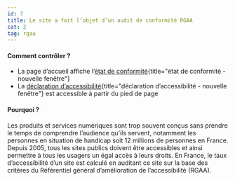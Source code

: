```yaml
---
id: 7
title: Le site a fait l’objet d’un audit de conformité RGAA
cat: 2
tag: rgaa
---
```


#### Comment contrôler ?

* La page d’accueil affiche l’[état de conformité](https://accessibilite.numerique.gouv.fr/obligations/mentions-et-pages-obligatoires/){title="état de conformité - nouvelle fenêtre"}
* La  [déclaration d’accessibilité](https://accessibilite.numerique.gouv.fr/obligations/declaration-accessibilite/){title="déclaration d’accessibilité - nouvelle fenêtre"} est accessible à partir du pied de page

#### Pourquoi ?

Les produits et services numériques sont trop souvent conçus sans prendre le temps de comprendre l’audience qu’ils servent, notamment les personnes en situation de handicap soit 12 millions de personnes en France. Depuis 2005, tous les sites publics doivent être accessibles et ainsi permettre à tous les usagers un égal accès à leurs droits. En France, le taux d’accessibilité d’un site est calculé en auditant ce site sur la base des critères du Référentiel général d’amélioration de l’accessibilité (RGAA).
